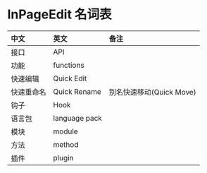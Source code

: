 # InPageEdit 名词表
|中文|英文|备注|
|:---|:----|:---|
| 接口| API| |
| 功能| functions| |
| 快速编辑| Quick Edit| |
| 快速重命名| Quick Rename| 别名快速移动(Quick Move)|
| 钩子| Hook| |
| 语言包 |language pack| |
| 模块| module| |
| 方法| method| |
| 插件| plugin| |
